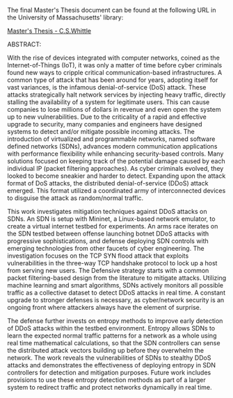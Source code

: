The final Master's Thesis document can be found at the following URL in the University of Massachusetts' library: 

[Master's Thesis - C.S.Whittle](https://umassd.primo.exlibrisgroup.com/discovery/delivery/01MA_DM_INST:umassd_library/12123188050001301?lang=en&viewerServiceCode=AlmaViewer)


ABSTRACT:

With the rise of devices integrated with computer networks, coined as the Internet-of-Things (IoT), it was only a matter of time before cyber criminals found new ways to cripple critical communication-based infrastructures. A common type of attack that has been around for years, adopting itself for vast variances, is the infamous denial-of-service (DoS) attack. These attacks strategically halt network services by injecting heavy traffic, directly stalling the availability of a system for legitimate users. This can cause companies to lose millions of dollars in revenue and even open the system up to new vulnerabilities. Due to the criticality of a rapid and effective upgrade to security, many companies and engineers have designed systems to detect and/or mitigate possible incoming attacks. The introduction of virtualized and programmable networks, named software defined networks (SDNs), advances modern communication applications with performance flexibility while enhancing security-based controls. Many solutions focused on keeping track of the potential damage caused by each individual IP (packet filtering approaches). As cyber criminals evolved, they looked to become sneakier and harder to detect. Expanding upon the attack format of DoS attacks, the distributed denial-of-service (DDoS) attack emerged. This format utilized a coordinated army of interconnected devices to disguise the attack as random/normal traffic.

This work investigates mitigation techniques against DDoS attacks on SDNs. An SDN is setup with Mininet, a Linux-based network emulator, to create a virtual internet testbed for experiments. An arms race iterates on the SDN testbed between offense launching botnet DDoS attacks with progressive sophistications, and defense deploying SDN controls with emerging technologies from other faucets of cyber engineering. The investigation focuses on the TCP SYN flood attack that exploits vulnerabilities in the three-way TCP handshake protocol to lock up a host from serving new users. The Defensive strategy starts with a common packet filtering-based design from the literature to mitigate attacks. Utilizing machine learning and smart algorithms, SDNs actively monitors all possible traffic as a collective dataset to detect DDoS attacks in real time. A constant upgrade to stronger defenses is necessary, as cyber/network security is an ongoing front where attackers always have the element of surprise.

The defense further invests on entropy methods to improve early detection of DDoS attacks within the testbed environment. Entropy allows SDNs to learn the expected normal traffic patterns for a network as a whole using real time mathematical calculations, so that the SDN controllers can sense the distributed attack vectors building up before they overwhelm the network. The work reveals the vulnerabilities of SDNs to stealthy DDoS attacks and demonstrates the effectiveness of deploying entropy in SDN controllers for detection and mitigation purposes. Future work includes provisions to use these entropy detection methods as part of a larger system to redirect traffic and protect networks dynamically in real time.

